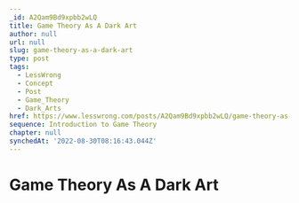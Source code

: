 ```yaml
---
_id: A2Qam9Bd9xpbb2wLQ
title: Game Theory As A Dark Art
author: null
url: null
slug: game-theory-as-a-dark-art
type: post
tags:
  - LessWrong
  - Concept
  - Post
  - Game_Theory
  - Dark_Arts
href: https://www.lesswrong.com/posts/A2Qam9Bd9xpbb2wLQ/game-theory-as-a-dark-art
sequence: Introduction to Game Theory
chapter: null
synchedAt: '2022-08-30T08:16:43.044Z'
---
```


# Game Theory As A Dark Art
